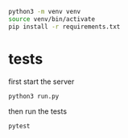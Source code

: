 ```bash
python3 -m venv venv
source venv/bin/activate
pip install -r requirements.txt
```

# tests
first start the server
```
python3 run.py
```
then run the tests
```
pytest
```